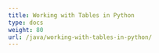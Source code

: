 ```yaml
---
title: Working with Tables in Python
type: docs
weight: 80
url: /java/working-with-tables-in-python/
---
```

